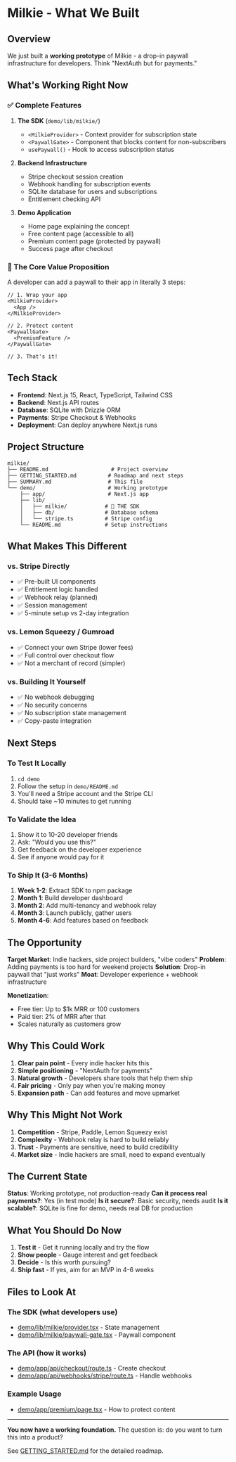 # Milkie - What We Built

## Overview
We just built a **working prototype** of Milkie - a drop-in paywall infrastructure for developers. Think "NextAuth but for payments."

## What's Working Right Now

### ✅ Complete Features
1. **The SDK** (`demo/lib/milkie/`)
   - `<MilkieProvider>` - Context provider for subscription state
   - `<PaywallGate>` - Component that blocks content for non-subscribers
   - `usePaywall()` - Hook to access subscription status

2. **Backend Infrastructure**
   - Stripe checkout session creation
   - Webhook handling for subscription events
   - SQLite database for users and subscriptions
   - Entitlement checking API

3. **Demo Application**
   - Home page explaining the concept
   - Free content page (accessible to all)
   - Premium content page (protected by paywall)
   - Success page after checkout

### 🎯 The Core Value Proposition
A developer can add a paywall to their app in literally 3 steps:

```tsx
// 1. Wrap your app
<MilkieProvider>
  <App />
</MilkieProvider>

// 2. Protect content
<PaywallGate>
  <PremiumFeature />
</PaywallGate>

// 3. That's it!
```

## Tech Stack
- **Frontend**: Next.js 15, React, TypeScript, Tailwind CSS
- **Backend**: Next.js API routes
- **Database**: SQLite with Drizzle ORM
- **Payments**: Stripe Checkout & Webhooks
- **Deployment**: Can deploy anywhere Next.js runs

## Project Structure
```
milkie/
├── README.md                    # Project overview
├── GETTING_STARTED.md          # Roadmap and next steps
├── SUMMARY.md                  # This file
└── demo/                       # Working prototype
    ├── app/                    # Next.js app
    ├── lib/
    │   ├── milkie/            # 🚀 THE SDK
    │   ├── db/                # Database schema
    │   └── stripe.ts          # Stripe config
    └── README.md              # Setup instructions
```

## What Makes This Different

### vs. Stripe Directly
- ✅ Pre-built UI components
- ✅ Entitlement logic handled
- ✅ Webhook relay (planned)
- ✅ Session management
- ✅ 5-minute setup vs 2-day integration

### vs. Lemon Squeezy / Gumroad
- ✅ Connect your own Stripe (lower fees)
- ✅ Full control over checkout flow
- ✅ Not a merchant of record (simpler)

### vs. Building It Yourself
- ✅ No webhook debugging
- ✅ No security concerns
- ✅ No subscription state management
- ✅ Copy-paste integration

## Next Steps

### To Test It Locally
1. `cd demo`
2. Follow the setup in `demo/README.md`
3. You'll need a Stripe account and the Stripe CLI
4. Should take ~10 minutes to get running

### To Validate the Idea
1. Show it to 10-20 developer friends
2. Ask: "Would you use this?"
3. Get feedback on the developer experience
4. See if anyone would pay for it

### To Ship It (3-6 Months)
1. **Week 1-2**: Extract SDK to npm package
2. **Month 1**: Build developer dashboard
3. **Month 2**: Add multi-tenancy and webhook relay
4. **Month 3**: Launch publicly, gather users
5. **Month 4-6**: Add features based on feedback

## The Opportunity

**Target Market**: Indie hackers, side project builders, "vibe coders"
**Problem**: Adding payments is too hard for weekend projects
**Solution**: Drop-in paywall that "just works"
**Moat**: Developer experience + webhook infrastructure

**Monetization**:
- Free tier: Up to $1k MRR or 100 customers
- Paid tier: 2% of MRR after that
- Scales naturally as customers grow

## Why This Could Work

1. **Clear pain point** - Every indie hacker hits this
2. **Simple positioning** - "NextAuth for payments"
3. **Natural growth** - Developers share tools that help them ship
4. **Fair pricing** - Only pay when you're making money
5. **Expansion path** - Can add features and move upmarket

## Why This Might Not Work

1. **Competition** - Stripe, Paddle, Lemon Squeezy exist
2. **Complexity** - Webhook relay is hard to build reliably
3. **Trust** - Payments are sensitive, need to build credibility
4. **Market size** - Indie hackers are small, need to expand eventually

## The Current State

**Status**: Working prototype, not production-ready
**Can it process real payments?**: Yes (in test mode)
**Is it secure?**: Basic security, needs audit
**Is it scalable?**: SQLite is fine for demo, needs real DB for production

## What You Should Do Now

1. **Test it** - Get it running locally and try the flow
2. **Show people** - Gauge interest and get feedback
3. **Decide** - Is this worth pursuing?
4. **Ship fast** - If yes, aim for an MVP in 4-6 weeks

## Files to Look At

### The SDK (what developers use)
- [demo/lib/milkie/provider.tsx](demo/lib/milkie/provider.tsx) - State management
- [demo/lib/milkie/paywall-gate.tsx](demo/lib/milkie/paywall-gate.tsx) - Paywall component

### The API (how it works)
- [demo/app/api/checkout/route.ts](demo/app/api/checkout/route.ts) - Create checkout
- [demo/app/api/webhooks/stripe/route.ts](demo/app/api/webhooks/stripe/route.ts) - Handle webhooks

### Example Usage
- [demo/app/premium/page.tsx](demo/app/premium/page.tsx) - How to protect content

---

**You now have a working foundation.** The question is: do you want to turn this into a product?

See [GETTING_STARTED.md](GETTING_STARTED.md) for the detailed roadmap.
